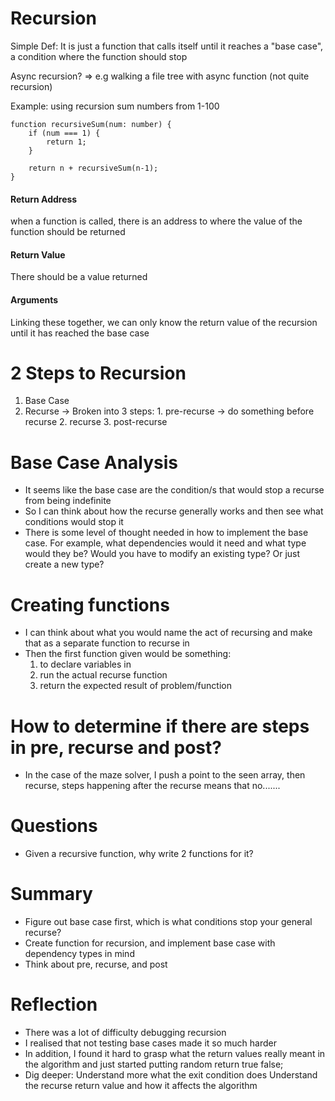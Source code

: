 # Recursion
Simple Def: It is just a function that calls itself
until it reaches a "base case", a condition where the function should stop

Async recursion? => e.g walking a file tree with async function (not quite recursion)

Example: using recursion sum numbers from 1-100

```
function recursiveSum(num: number) {
    if (num === 1) {
        return 1;
    }

    return n + recursiveSum(n-1);
}
```

#### Return Address
when a function is called, there is an address to where the value of the function should be returned
#### Return Value
There should be a value returned
#### Arguments

Linking these together, we can only know the return value of the recursion until it has reached the base case

# 2 Steps to Recursion
1. Base Case
2. Recurse
    -> Broken into 3 steps:
        1. pre-recurse -> do something before recurse
        2. recurse
        3. post-recurse

# Base Case Analysis
- It seems like the base case are the condition/s that would stop a recurse from being indefinite
- So I can think about how the recurse generally works and then see what conditions would stop it
- There is some level of thought needed in how to implement the base case. For example, what dependencies would it need and what type would they be? Would you have to modify an existing type? Or just create a new type?

# Creating functions
- I can think about what you would name the act of recursing and make that as a separate function to recurse in
- Then the first function given would be something:
    1. to declare variables in 
    2. run the actual recurse function
    3. return the expected result of problem/function

# How to determine if there are steps in pre, recurse and post?
- In the case of the maze solver, I push a point to the seen array, then recurse, steps happening after the recurse means that no.......

# Questions
- Given a recursive function, why write 2 functions for it?

# Summary
- Figure out base case first, which is what conditions stop your general recurse?
- Create function for recursion, and implement base case with dependency types in mind
- Think about pre, recurse, and post

# Reflection
- There was a lot of difficulty debugging recursion
- I realised that not testing base cases made it so much harder
- In addition, I found it hard to grasp what the return values really meant in the algorithm and just started putting random return true false;
- Dig deeper: 
    Understand more what the exit condition does
    Understand the recurse return value and how it affects the algorithm
